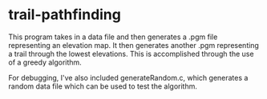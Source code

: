 # trail-pathfinding
This program takes in a data file and then generates a .pgm file representing an elevation map. 
It then generates another .pgm representing a trail through the lowest elevations.
This is accomplished through the use of a greedy algorithm.


For debugging, I've also included generateRandom.c, which generates a random data file which can be used to test the algorithm.

